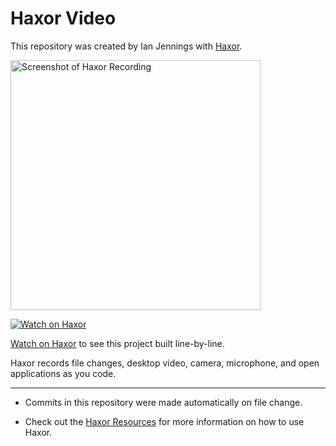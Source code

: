 # Haxor Video

This repository was created by Ian Jennings with [Haxor](https://app.haxor.sh/replay/012861dc-ab8e-4d35-adbd-c1d2c7553517).

<a href="https://app.haxor.sh/replay/012861dc-ab8e-4d35-adbd-c1d2c7553517"><img src="https://app.haxor.sh/replay/012861dc-ab8e-4d35-adbd-c1d2c7553517/screenshot" alt="Screenshot of Haxor Recording" width="400" /></a> 

<a href="https://app.haxor.sh/replay/012861dc-ab8e-4d35-adbd-c1d2c7553517"><img src="https://app.haxor.sh/images/watch-on-haxor.png" alt="Watch on Haxor" /></a> 

[Watch on Haxor](https://app.haxor.sh/replay/012861dc-ab8e-4d35-adbd-c1d2c7553517) to see this project built line-by-line.

Haxor records file changes, desktop video, camera, microphone, and open applications as you code.


---
* Commits in this repository were made automatically on file change.

* Check out the [Haxor Resources](https://app.haxor.sh) for more information on how to use Haxor.